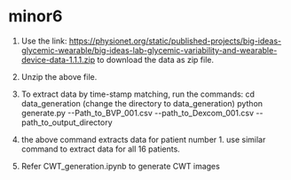 # minor6


1. Use the link: https://physionet.org/static/published-projects/big-ideas-glycemic-wearable/big-ideas-lab-glycemic-variability-and-wearable-device-data-1.1.1.zip to download the data as zip file.

2. Unzip the above file.

3. To extract data by time-stamp matching, run the commands:
cd data_generation (change the directory to data_generation)
python generate.py --Path_to_BVP_001.csv --path_to_Dexcom_001.csv --path_to_output_directory

4. the above command extracts data for patient number 1. use similar command to extract data for all 16 patients.

5. Refer CWT_generation.ipynb to generate CWT images
